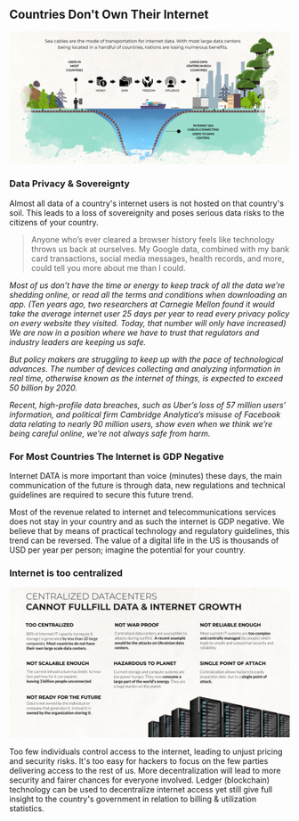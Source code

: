 

## Countries Don't Own Their Internet

![image alt text](img/country_gdp_pos.png)

### Data Privacy & Sovereignty

Almost all data of a country's internet users is not hosted on that country's soil. This leads to a loss of sovereignity and poses serious data risks to the citizens of your country.

> Anyone who’s ever cleared a browser history feels like technology throws us back at ourselves. My Google data, combined with my bank card transactions, social media messages, health records, and more, could tell you more about me than I could. 

*Most of us don’t have the time or energy to keep track of all the data we’re shedding online, or read all the terms and conditions when downloading an app. (Ten years ago, two researchers at Carnegie Mellon found it would take the average internet user 25 days per year to read every privacy policy on every website they visited. Today, that number will only have increased) We are now in a position where we have to trust that regulators and industry leaders are keeping us safe.*

*But policy makers are struggling to keep up with the pace of technological advances. The number of devices collecting and analyzing information in real time, otherwise known as the internet of things, is expected to exceed 50 billion by 2020.*

*Recent, high-profile data breaches, such as Uber’s loss of 57 million users’ information, and political firm Cambridge Analytica’s misuse of Facebook data relating to nearly 90 million users, show even when we think we’re being careful online, we’re not always safe from harm.*

### For Most Countries The Internet is GDP Negative

Internet DATA is more important than voice (minutes) these days, the main communication of the future is through data, new regulations and technical guidelines are required to secure this future trend.

Most of the revenue related to internet and telecommunications services does not stay in your country and as such the internet is GDP negative. We believe that by means of practical technology and regulatory guidelines, this trend can be reversed. The value of a digital life in the US is thousands of USD per year per person; imagine the potential for your country.

### Internet is too centralized

![](img/centralized_dc_issues.png)

Too few individuals control access to the internet, leading to unjust pricing and security risks. It's too easy for hackers to focus on the few parties delivering access to the rest of us. More decentralization will lead to more security and fairer chances for everyone involved. Ledger (blockchain) technology can be used to decentralize internet access yet still give full insight to the country's government in relation to billing & utilization statistics.


